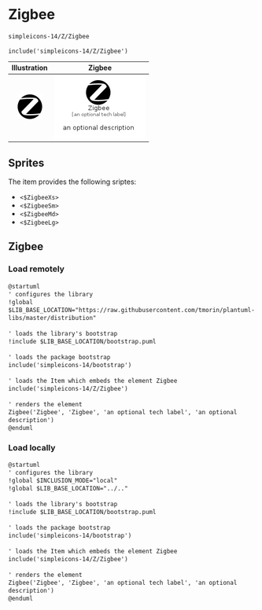 # Zigbee


```text
simpleicons-14/Z/Zigbee
```

```text
include('simpleicons-14/Z/Zigbee')
```



| Illustration | Zigbee |
| :---: | :---: |
| ![illustration for Illustration](../../simpleicons-14/Z/Zigbee.png) | ![illustration for Zigbee](../../simpleicons-14/Z/Zigbee.Local.png) |



## Sprites
The item provides the following sriptes:

- `<$ZigbeeXs>`
- `<$ZigbeeSm>`
- `<$ZigbeeMd>`
- `<$ZigbeeLg>`





## Zigbee

### Load remotely
```plantuml
@startuml
' configures the library
!global $LIB_BASE_LOCATION="https://raw.githubusercontent.com/tmorin/plantuml-libs/master/distribution"

' loads the library's bootstrap
!include $LIB_BASE_LOCATION/bootstrap.puml

' loads the package bootstrap
include('simpleicons-14/bootstrap')

' loads the Item which embeds the element Zigbee
include('simpleicons-14/Z/Zigbee')

' renders the element
Zigbee('Zigbee', 'Zigbee', 'an optional tech label', 'an optional description')
@enduml
```

### Load locally
```plantuml
@startuml
' configures the library
!global $INCLUSION_MODE="local"
!global $LIB_BASE_LOCATION="../.."

' loads the library's bootstrap
!include $LIB_BASE_LOCATION/bootstrap.puml

' loads the package bootstrap
include('simpleicons-14/bootstrap')

' loads the Item which embeds the element Zigbee
include('simpleicons-14/Z/Zigbee')

' renders the element
Zigbee('Zigbee', 'Zigbee', 'an optional tech label', 'an optional description')
@enduml
```

